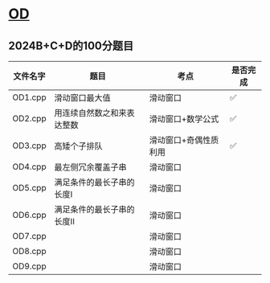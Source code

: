 # [OD](https://sars2025.blog.csdn.net/article/details/124204594)

## 2024B+C+D的100分题目

| 文件名字 | 题目                       | 考点                  | 是否完成 |
| -------- | -------------------------- | --------------------- | -------- |
| OD1.cpp  | 滑动窗口最大值             | 滑动窗口              | ✅        |
| OD2.cpp  | 用连续自然数之和来表达整数 | 滑动窗口+数学公式     | ✅        |
| OD3.cpp  | 高矮个子排队               | 滑动窗口+奇偶性质利用 | ✅        |
| OD4.cpp  | 最左侧冗余覆盖子串         | 滑动窗口              |          |
| OD5.cpp  | 满足条件的最长子串的长度I  | 滑动窗口              |          |
| OD6.cpp  | 满足条件的最长子串的长度II | 滑动窗口              |          |
| OD7.cpp  |                            | 滑动窗口              |          |
| OD8.cpp  |                            | 滑动窗口              |          |
| OD9.cpp  |                            | 滑动窗口              |          |
